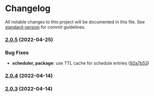 # Changelog

All notable changes to this project will be documented in this file. See [standard-version](https://github.com/conventional-changelog/standard-version) for commit guidelines.

### [2.0.5](https://github.com/KL-Engineering/kidsloop-sfu-gateway/compare/v2.0.4...v2.0.5) (2022-04-25)


### Bug Fixes

* **scheduler, package:** use TTL cache for schedule entries ([92a7b53](https://github.com/KL-Engineering/kidsloop-sfu-gateway/commit/92a7b536b51705ae6a6f05ccc9de1ef9982d6535))

### [2.0.4](https://github.com/KL-Engineering/kidsloop-sfu-gateway/compare/v2.0.3...v2.0.4) (2022-04-14)

### [2.0.3](https://github.com/KL-Engineering/kidsloop-sfu-gateway/compare/v2.0.2-rc5...v2.0.3) (2022-04-14)
